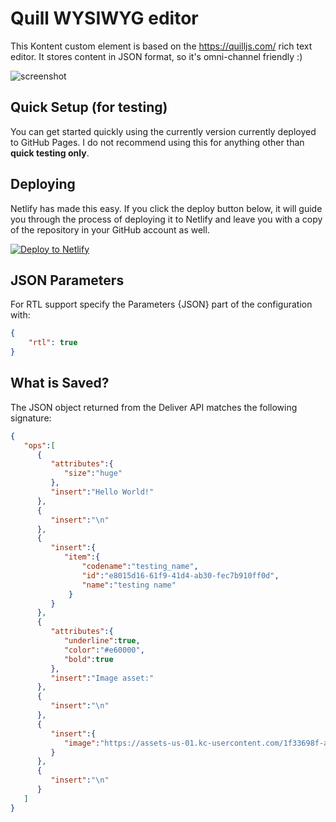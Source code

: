 # Quill WYSIWYG editor
This Kontent custom element is based on the https://quilljs.com/ rich text editor.
It stores content in JSON format, so it's omni-channel friendly :)

![screenshot](https://amend.cz/wysiwyg/quill.png)

## Quick Setup (for testing)

You can get started quickly using the currently version currently deployed to GitHub Pages. I do not recommend using this for anything other than **quick testing only**.

## Deploying

Netlify has made this easy. If you click the deploy button below, it will guide you through the process of deploying it to Netlify and leave you with a copy of the repository in your GitHub account as well.

[![Deploy to Netlify](https://www.netlify.com/img/deploy/button.svg)](https://app.netlify.com/start/deploy?repository=https://github.com/hzik/kc_wysiwyg)

## JSON Parameters

For RTL support specify the Parameters {JSON} part of the configuration with:

```Json
{
    "rtl": true
}
```

## What is Saved?

The JSON object returned from the Deliver API matches the following signature:

```Json
{
   "ops":[ 
      { 
         "attributes":{ 
            "size":"huge"
         },
         "insert":"Hello World!"
      },
      { 
         "insert":"\n"
      },
      { 
         "insert":{ 
            "item":{
                "codename":"testing_name",
                "id":"e8015d16-61f9-41d4-ab30-fec7b910ff0d",
                "name":"testing name"
             }
         }
      },
      { 
         "attributes":{ 
            "underline":true,
            "color":"#e60000",
            "bold":true
         },
         "insert":"Image asset:"
      },
      { 
         "insert":"\n"
      },
      { 
         "insert":{ 
            "image":"https://assets-us-01.kc-usercontent.com/1f33698f-a270-4b2d-90c5-9658a99c3140/327d63ce-c56f-4e86-950d-dd0747470660/f6e49c5bb987a4a1b11e2d344f58d745.jpg"
         }
      },
      { 
         "insert":"\n"
      }
   ]
}
```

